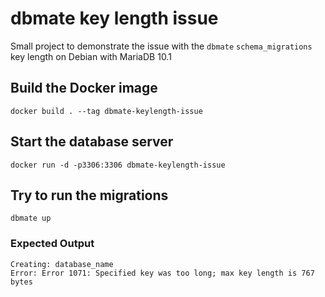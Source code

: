 # dbmate key length issue
Small project to demonstrate the issue with the `dbmate` `schema_migrations` key length on Debian with MariaDB 10.1

## Build the Docker image
```docker build . --tag dbmate-keylength-issue```

## Start the database server
```docker run -d -p3306:3306 dbmate-keylength-issue```

## Try to run the migrations
```dbmate up```

### Expected Output
```
Creating: database_name
Error: Error 1071: Specified key was too long; max key length is 767 bytes
```
